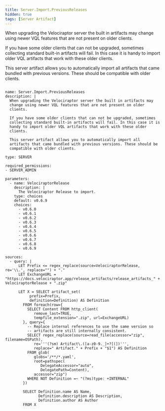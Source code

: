 ```yaml
---
title: Server.Import.PreviousReleases
hidden: true
tags: [Server Artifact]
---
```


When upgrading the Velociraptor server the built in artifacts may
change using newer VQL features that are not present on older
clients.

If you have some older clients that can not be upgraded, sometimes
collecting standard built-in artifacts will fail. In this case it is
handy to import older VQL artifacts that work with these older
clients.

This server artifact allows you to automatically import all
artifacts that came bundled with previous versions. These should be
compatible with older clients.


<pre><code class="language-yaml">
name: Server.Import.PreviousReleases
description: |
  When upgrading the Velociraptor server the built in artifacts may
  change using newer VQL features that are not present on older
  clients.

  If you have some older clients that can not be upgraded, sometimes
  collecting standard built-in artifacts will fail. In this case it is
  handy to import older VQL artifacts that work with these older
  clients.

  This server artifact allows you to automatically import all
  artifacts that came bundled with previous versions. These should be
  compatible with older clients.

type: SERVER

required_permissions:
- SERVER_ADMIN

parameters:
  - name: VelociraptorRelease
    description: |
      The Velociraptor Release to import.
    type: choices
    default: v0.6.9
    choices:
      - v0.6.0
      - v0.6.1
      - v0.6.2
      - v0.6.3
      - v0.6.4
      - v0.6.5
      - v0.6.6
      - v0.6.7
      - v0.6.8
      - v0.6.9

sources:
  - query: |
      LET Prefix <= regex_replace(source=VelociraptorRelease, re='\\.', replace="") + "."
      LET ExchangeURL = "https://docs.velociraptor.app/release_artifacts/release_artifacts_" + VelociraptorRelease + ".zip"

      LET X = SELECT artifact_set(
           prefix=Prefix,
           definition=Definition) AS Definition
        FROM foreach(row={
          SELECT Content FROM http_client(
             remove_last=TRUE,
             tempfile_extension=".zip", url=ExchangeURL)
        }, query={
          -- Replace internal references to use the same version so
          -- artifacts are still internally consistent.
          SELECT regex_replace(source=read_file(accessor="zip", filename=OSPath),
             re='''(?sm) Artifact\.([a-z0-9._]+?[(])''',
             replace=" Artifact." + Prefix + "$1") AS Definition
          FROM glob(
             globs='/**/*.yaml',
             root=pathspec(
                DelegateAccessor="auto",
                DelegatePath=Content),
             accessor="zip")
          WHERE NOT Definition =~ "(?ms)type: +INTERNAL"
        })

        SELECT Definition.name AS Name,
               Definition.description AS Description,
               Definition.author AS Author
        FROM X

</code></pre>

